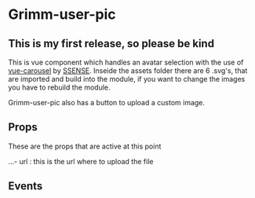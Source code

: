 # Grimm-user-pic
## This is my first release, so please be kind

This is vue component which handles an avatar selection with the use of [vue-carousel](https://github.com/SSENSE/vue-carousel) by [SSENSE](https://github.com/SSENSE). Inseide the assets folder there are 6 .svg's, that are imported and build into the module, if you want to change the images you have to rebuild the module. 

Grimm-user-pic also has a button to upload a custom image.


## Props

These are the props that are active at this point

...- url : this is the url where to upload the file

## Events

